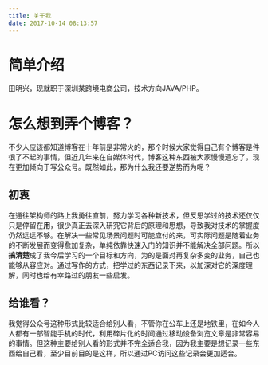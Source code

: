 ```yaml
---
title: 关于我
date: 2017-10-14 08:13:57
---
```


# 简单介绍

田明兴，现就职于深圳某跨境电商公司，技术方向JAVA/PHP。

# 怎么想到弄个博客？

不少人应该都知道博客在十年前是非常火的，那个时候大家觉得自己有个博客是件很了不起的事情，但近几年来在自媒体时代，博客这种东西被大家慢慢遗忘了，现在更加倾向于写公众号。既然如此，那为什么我还要逆势而为呢？

## 初衷

在通往架构师的路上我勇往直前，努力学习各种新技术，但反思学过的技术还仅仅只是停留在**用**，很少真正去深入研究它背后的原理和思想，导致我对技术的掌握度仍然远远不够。在解决一些常见场景问题时可能应付的来，可实际问题是随着业务的不断发展而变得愈加复杂，单纯依靠快速入门的知识并不能解决全部问题。所以**搞清楚**成了我今后学习的一个目标和方向，为的是面对再复杂多变的业务，自己也能够从容应对。通过写作的方式，把学过的东西记录下来，以加深对它的深度理解，同时也给有幸路过的朋友一些启发。

## 给谁看？

我觉得公众号这种形式比较适合给别人看，不管你在公车上还是地铁里，在如今人人都有一部智能手机的时代，利用碎片化的时间通过移动设备浏览文章是非常容易的事情。但这种主要给别人看的形式并不完全适合我，因为我主要是想记录一些东西给自己看，至少目前目的是这样，所以通过PC访问这些记录会更加适合。
